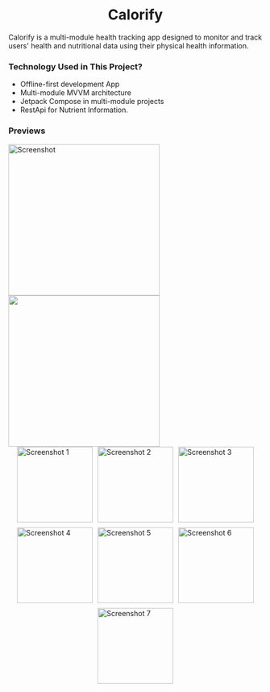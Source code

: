 <div style="text-align: center;">
  <h1>Calorify</h1>
</div>

Calorify is a multi-module health tracking app designed to monitor and track users' health and nutritional data using their physical health information.  

### Technology Used in This Project?
- Offline-first development App
- Multi-module MVVM architecture
- Jetpack Compose in multi-module projects
- RestApi for Nutrient Information.

### Previews

<img src="https://github.com/user-attachments/assets/03c12b51-6765-4439-bf34-60718973eb73" alt="Screenshot" width="300" />
<img src = "https://github.com/user-attachments/assets/dccddf66-565c-4091-84e2-0562615a88b1" alt "Screenshot" width = "300" />
<div style="display: flex; flex-wrap: wrap; justify-content: center; gap: 10px;">
  <img src="https://github.com/user-attachments/assets/6526a760-f8d3-4f34-baf1-7d48f68666e6" alt="Screenshot 1" width="150" />
  <img src="https://github.com/user-attachments/assets/65421d74-467a-4b3f-b2d3-5b7164fdd1fa" alt="Screenshot 2" width="150" />
  <img src="https://github.com/user-attachments/assets/a8a0b3db-c879-4b3b-a5fe-96b89004ee3e" alt="Screenshot 3" width="150" />
  <img src="https://github.com/user-attachments/assets/14ca317b-c66d-4b42-bb42-2315b12cbe71" alt="Screenshot 4" width="150" />
  <img src="https://github.com/user-attachments/assets/8c167937-df6d-4414-a427-1f34d29d0946" alt="Screenshot 5" width="150" />
  <img src="https://github.com/user-attachments/assets/09afd023-29fc-43ba-abcf-a5f8fdbd23fe" alt="Screenshot 6" width="150" />
  <img src="https://github.com/user-attachments/assets/c4ff9a91-66f4-49aa-aa7b-16d581922d18" alt="Screenshot 7" width="150" />
</div>








